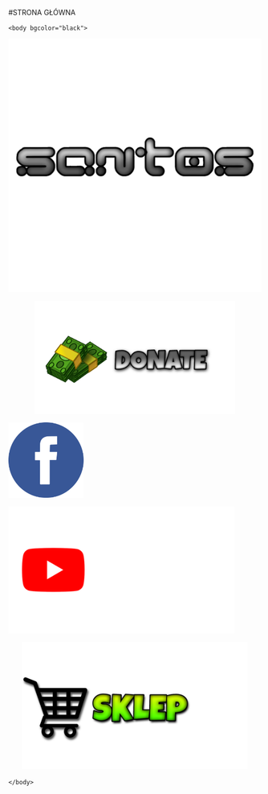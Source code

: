 #STRONA GŁÓWNA
<html>
	<head>
		<title>SANTOS MIX</title>
	</head>

	<body bgcolor="black">

<center><p><img src="LOGO SANTOS.png" width="600"></p></center>



<center><a href="https://www.paymedia.pl/santos" target="_blank">
<p><img src="DONATE.png" width="400"></p>
</a></center>

<a href="https://m.facebook.com/SantosOfficialFANPAGE" target="_blank">
<p><img src="FANPAGE.png" width="150"></p>
</a>

<center-right><a href="https://www.youtube.com/SantosMIX/" target="_blank">
<p><img src="YOUTUBE.png" width="450"></p>
</a></center-right>

<center><a href="https://wwwstrona.github.io/SANTOSSHOP/" target="_blank">
<p><img src="SKLEP.png" width="450"></p>
</a></center>

	</body>
</html>
